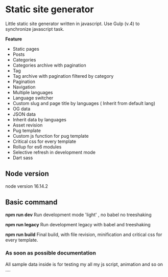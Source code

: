 # Static site generator

Little static site generator written in javascript.
Use Gulp (v.4) to synchronize javascript task.

**Feature**

-   Static pages
-   Posts
-   Categories
-   Categories archive with pagination
-   Tag
-   Tag archive with pagination filtered by category
-   Pagination
-   Navigation
-   Multiple languages
-   Language switcher
-   Custom slug and page title by languages ( Inherit from default lang)
-   OG data
-   JSON data
-   Inherit data by languages
-   Asset revision
-   Pug template
-   Custom js function for pug template
-   Critical css for every template
-   Rollup for es6 modules
-   Selective refresh in development mode
-   Dart sass

## Node version

node version 16.14.2

## Basic command

**npm run dev**
Run development mode 'light' , no babel no treeshaking

**npm run legacy**
Run development legacy with babel and treeshaking

**npm run build**
Final build, with file revision, minification and critical css for every template.

### As soon as possible documentation

All sample data inside is for testing my all my js script, animation and so on ....
